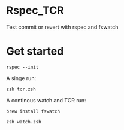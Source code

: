 # Rspec_TCR
Test commit or revert with rspec and fswatch

# Get started

``rspec --init``

A singe run:

``zsh tcr.zsh``

A continous watch and TCR run:

``brew install fswatch``

``zsh watch.zsh``
